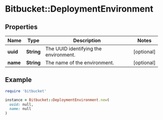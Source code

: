 # Bitbucket::DeploymentEnvironment

## Properties

| Name | Type | Description | Notes |
| ---- | ---- | ----------- | ----- |
| **uuid** | **String** | The UUID identifying the environment. | [optional] |
| **name** | **String** | The name of the environment. | [optional] |

## Example

```ruby
require 'bitbucket'

instance = Bitbucket::DeploymentEnvironment.new(
  uuid: null,
  name: null
)
```

